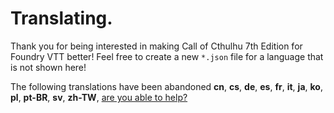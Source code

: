 # Translating.

Thank you for being interested in making Call of Cthulhu 7th Edition for Foundry VTT better! Feel free to create a new `*.json` file for a language that is not shown here!

The following translations have been abandoned **cn**, **cs**, **de**, **es**, **fr**, **it**, **ja**, **ko**, **pl**, **pt-BR**, **sv**, **zh-TW**, [are you able to help?](./ABANDONED.md)
